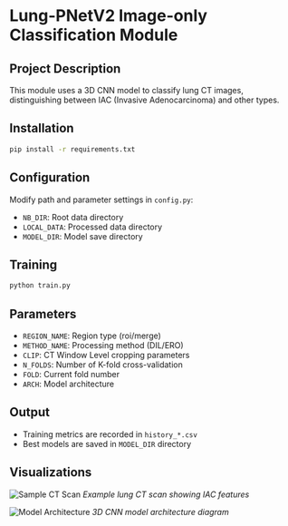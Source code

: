 # Lung-PNetV2 Image-only Classification Module

## Project Description
This module uses a 3D CNN model to classify lung CT images, distinguishing between IAC (Invasive Adenocarcinoma) and other types.

## Installation
```bash
pip install -r requirements.txt
```

## Configuration
Modify path and parameter settings in `config.py`:
- `NB_DIR`: Root data directory
- `LOCAL_DATA`: Processed data directory
- `MODEL_DIR`: Model save directory

## Training
```bash
python train.py
```

## Parameters
- `REGION_NAME`: Region type (roi/merge)
- `METHOD_NAME`: Processing method (DIL/ERO)
- `CLIP`: CT Window Level cropping parameters
- `N_FOLDS`: Number of K-fold cross-validation
- `FOLD`: Current fold number
- `ARCH`: Model architecture

## Output
- Training metrics are recorded in `history_*.csv`
- Best models are saved in `MODEL_DIR` directory

## Visualizations
![Sample CT Scan](docs/images/sample_ct_scan.png)
*Example lung CT scan showing IAC features*

![Model Architecture](docs/images/model_architecture.png)
*3D CNN model architecture diagram*

